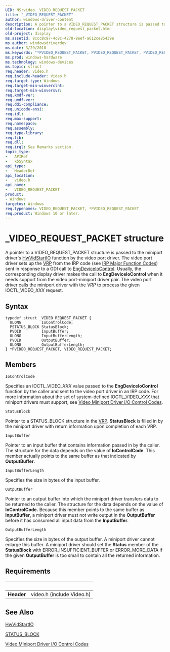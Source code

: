 ```yaml
---
UID: NS:video._VIDEO_REQUEST_PACKET
title: "_VIDEO_REQUEST_PACKET"
author: windows-driver-content
description: A pointer to a VIDEO_REQUEST_PACKET structure is passed to the miniport driver's HwVidStartIO function by the video port driver.
old-location: display\video_request_packet.htm
old-project: display
ms.assetid: 8ccc8c97-4c8c-4278-8eef-a612ce85439e
ms.author: windowsdriverdev
ms.date: 3/29/2018
ms.keywords: "*PVIDEO_REQUEST_PACKET, PVIDEO_REQUEST_PACKET, PVIDEO_REQUEST_PACKET structure pointer [Display Devices], VIDEO_REQUEST_PACKET, VIDEO_REQUEST_PACKET structure [Display Devices], Video_Structs_38b404b6-a625-43a4-b2ad-21749c64eee1.xml, _VIDEO_REQUEST_PACKET, display.video_request_packet, video/PVIDEO_REQUEST_PACKET, video/VIDEO_REQUEST_PACKET"
ms.prod: windows-hardware
ms.technology: windows-devices
ms.topic: struct
req.header: video.h
req.include-header: Video.h
req.target-type: Windows
req.target-min-winverclnt: 
req.target-min-winversvr: 
req.kmdf-ver: 
req.umdf-ver: 
req.ddi-compliance: 
req.unicode-ansi: 
req.idl: 
req.max-support: 
req.namespace: 
req.assembly: 
req.type-library: 
req.lib: 
req.dll: 
req.irql: See Remarks section.
topic_type:
-	APIRef
-	kbSyntax
api_type:
-	HeaderDef
api_location:
-	video.h
api_name:
-	VIDEO_REQUEST_PACKET
product:
- Windows
targetos: Windows
req.typenames: VIDEO_REQUEST_PACKET, *PVIDEO_REQUEST_PACKET
req.product: Windows 10 or later.
---
```


# _VIDEO_REQUEST_PACKET structure
A pointer to a VIDEO_REQUEST_PACKET structure is passed to the miniport driver's <a href="https://msdn.microsoft.com/82951291-cf3e-486b-ad0e-f347fefe0370">HwVidStartIO</a> function by the video port driver. The video port driver sets up the <a href="https://msdn.microsoft.com/a1de1905-09f3-4689-ace9-06690a1f930a">VRP</a> from the IRP code (see <a href="https://msdn.microsoft.com/library/windows/hardware/ff550710">IRP Major Function Codes</a>) sent in response to a GDI call to <a href="https://msdn.microsoft.com/library/windows/hardware/ff564838">EngDeviceIoControl</a>. Usually, the corresponding display driver makes the call to <b>EngDeviceIoControl</b> when it needs support from the video port-miniport driver pair. The video port driver calls the miniport driver with the <i>VRP</i> to process the given IOCTL_VIDEO_<i>XXX</i> request.

## Syntax
```
typedef struct _VIDEO_REQUEST_PACKET {
  ULONG         IoControlCode;
  PSTATUS_BLOCK StatusBlock;
  PVOID         InputBuffer;
  ULONG         InputBufferLength;
  PVOID         OutputBuffer;
  ULONG         OutputBufferLength;
} *PVIDEO_REQUEST_PACKET, VIDEO_REQUEST_PACKET;
```

## Members


`IoControlCode`

Specifies an IOCTL_VIDEO_<i>XXX</i> value passed to the <b>EngDeviceIoControl</b> function by the caller and sent to the video port driver in an IRP code. For more information about the set of system-defined IOCTL_VIDEO_<i>XXX</i> that miniport drivers must support, see <a href="https://msdn.microsoft.com/library/windows/hardware/ff570515">Video Miniport Driver I/O Control Codes</a>.

`StatusBlock`

Pointer to a STATUS_BLOCK structure in the <a href="https://msdn.microsoft.com/a1de1905-09f3-4689-ace9-06690a1f930a">VRP</a>. <b>StatusBlock</b> is filled in by the miniport driver with return information upon completion of each VRP.

`InputBuffer`

Pointer to an input buffer that contains information passed in by the caller. The structure for the data depends on the value of <b>IoControlCode</b>. This member actually points to the same buffer as that indicated by <b>OutputBuffer</b>.

`InputBufferLength`

Specifies the size in bytes of the input buffer.

`OutputBuffer`

Pointer to an output buffer into which the miniport driver transfers data to be returned to the caller. The structure for the data depends on the value of <b>IoControlCode.</b> Because this member points to the same buffer as <b>InputBuffer</b>, a miniport driver must not write output in the <b>OutputBuffer</b> before it has consumed all input data from the <b>InputBuffer</b>.

`OutputBufferLength`

Specifies the size in bytes of the output buffer. A miniport driver cannot enlarge this buffer. A miniport driver should set the <b>Status</b> member of the <b>StatusBlock</b> with ERROR_INSUFFICIENT_BUFFER or ERROR_MORE_DATA if the given <b>OutputBuffer</b> is too small to contain all the returned information.


## Requirements
| &nbsp; | &nbsp; |
| ---- |:---- |
| **Header** | video.h (include Video.h) |

## See Also

<a href="https://msdn.microsoft.com/82951291-cf3e-486b-ad0e-f347fefe0370">HwVidStartIO</a>



<a href="https://msdn.microsoft.com/library/windows/hardware/ff569732">STATUS_BLOCK</a>



<a href="https://msdn.microsoft.com/library/windows/hardware/ff570515">Video Miniport Driver I/O Control Codes</a>